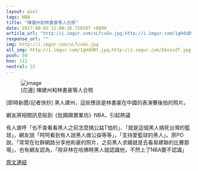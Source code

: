 ```yaml
---
layout: post
tags: NBA
title: "陳建州和林書豪等人合照"
date: 2017-08-03 11:00:16.726597 +0800
article_url: "http://i.imgur.com/sLfcvGo.jpg;http://i.imgur.com/1gHdUBt.jpg;http://i.imgur.com/Ebssx2T.jpg;http://i.imgur.com/GJDxOAo.jpg;https://www.youtube.com/watch?v=rbKU4S1RVUk;http://imgur.com/l85iH0f"
response_url: ""
img: http://i.imgur.com/sLfcvGo.jpg
all_img: http://i.imgur.com/1gHdUBt.jpg;http://i.imgur.com/Ebssx2T.jpg;http://i.imgur.com/GJDxOAo.jpg;https://i.ytimg.com/vi/rbKU4S1RVUk/maxresdefault.jpg;http://i.imgur.com/l85iH0f.jpg?fb
push: 50
boo: 111
neutral: 22
---
```


<figure>
<img src="http://i.imgur.com/sLfcvGo.jpg" alt="image">
<figcaption>
[花邊] 陳建州和林書豪等人合照
</figcaption>
</figure>



[即時新聞/記者快抄] 黑人建州，這些應該是林書豪在中國的表演賽後拍的照片。

網友將相關訊息貼到《批踢踢實業坊》NBA，引起熱議

有人直呼「也不查看看黑人之前怎麼搞公益T恤的」、「就是這個黑人搞死台灣的籃球」，網友說「呵呵看到有人說黑人做公益等等」，「支持愛籃球的黑人」。原PO說，「常常在社群網路分享他和豪的照片，之前黑人求婚就是去看易建聯的比賽那場」，也有網友認為，「除非林在哈佛時黑人就認識他，不然上了NBA要不認識」

<a href = "https://www.ptt.cc/bbs/NBA/M.1501121357.A.2E1.html">原文連結</a>

